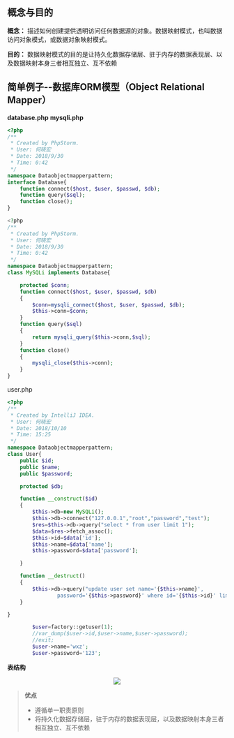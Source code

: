 ﻿## 概念与目的
**概念：** 描述如何创建提供透明访问任何数据源的对象。数据映射模式，也叫数据访问对象模式，或数据对象映射模式。

**目的：** 数据映射模式的目的是让持久化数据存储层、驻于内存的数据表现层、以及数据映射本身三者相互独立、互不依赖

## 简单例子--数据库ORM模型（Object Relational Mapper）
**database.php**
**mysqli.php**
```php
<?php
/**
 * Created by PhpStorm.
 * User: 何晓宏
 * Date: 2018/9/30
 * Time: 0:42
 */
namespace Dataobjectmapperpattern;
interface Database{
    function connect($host, $user, $passwd, $db);
    function query($sql);
    function close();
}

<?php
/**
 * Created by PhpStorm.
 * User: 何晓宏
 * Date: 2018/9/30
 * Time: 0:42
 */
namespace Dataobjectmapperpattern;
class MySQLi implements Database{

    protected $conn;
    function connect($host, $user, $passwd, $db)
    {
        $conn=mysqli_connect($host, $user, $passwd, $db);
        $this->conn=$conn;
    }
    function query($sql)
    {
        return mysqli_query($this->conn,$sql);
    }
    function close()
    {
        mysqli_close($this->conn);
    }
}
```
user.php
```php
<?php
/**
 * Created by IntelliJ IDEA.
 * User: 何晓宏
 * Date: 2018/10/10
 * Time: 15:25
 */
namespace Dataobjectmapperpattern;
class User{
    public $id;
    public $name;
    public $password;

    protected $db;

    function __construct($id)
    {
        $this->db=new MySQLi();
        $this->db->connect("127.0.0.1","root","password","test");
        $res=$this->db->query("select * from user limit 1");
        $data=$res->fetch_assoc();
        $this->id=$data['id'];
        $this->name=$data['name'];
        $this->password=$data['password'];

    }

    function __destruct()
    {
        $this->db->query("update user set name='{$this->name}',
                password='{$this->password}' where id='{$this->id}' limit 1");
    }

}
```
```php
		$user=factory::getuser(1);
        //var_dump($user->id,$user->name,$user->password);
        //exit;
        $user->name='wxz';
        $user->password='123';

```
**表结构**
<div align=center>
<img src=https://img-blog.csdn.net/20181010164630167?/text/aHR0cHM6Ly9ibG9nLmNzZG4ubmV0L3NodXhuaHM=/font/5a6L5L2T/fontsize/400/fill/I0JBQkFCMA==/dissolve/70>
</div>

>**优点**
>- 遵循单一职责原则
>- 将持久化数据存储层，驻于内存的数据表现层，以及数据映射本身三者相互独立、互不依赖


